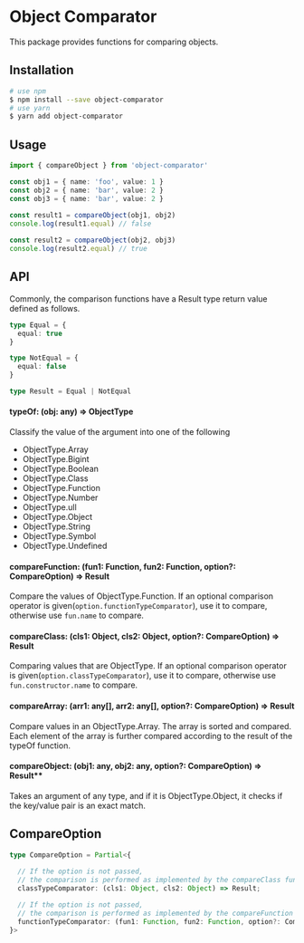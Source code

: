 Object Comparator
===

This package provides functions for comparing objects.


## Installation

```bash
# use npm
$ npm install --save object-comparator
# use yarn
$ yarn add object-comparator
```

## Usage

```typescript
import { compareObject } from 'object-comparator'

const obj1 = { name: 'foo', value: 1 }
const obj2 = { name: 'bar', value: 2 }
const obj3 = { name: 'bar', value: 2 }
 
const result1 = compareObject(obj1, obj2)
console.log(result1.equal) // false

const result2 = compareObject(obj2, obj3)
console.log(result2.equal) // true
```

## API

Commonly, the comparison functions have a Result type return value defined as follows.

```typescript
type Equal = { 
  equal: true
}

type NotEqual = {
  equal: false
}

type Result = Equal | NotEqual
```

#### typeOf: (obj: any) => ObjectType
Classify the value of the argument into one of the following

- ObjectType.Array
- ObjectType.Bigint
- ObjectType.Boolean
- ObjectType.Class
- ObjectType.Function
- ObjectType.Number
- ObjectType.ull
- ObjectType.Object
- ObjectType.String
- ObjectType.Symbol
- ObjectType.Undefined


#### compareFunction: (fun1: Function, fun2: Function, option?: CompareOption) => Result

Compare the values of ObjectType.Function. If an optional comparison operator is given(`option.functionTypeComparator`), use it to compare, otherwise use `fun.name` to compare.


#### compareClass: (cls1: Object, cls2: Object, option?: CompareOption) => Result

Comparing values that are ObjectType. If an optional comparison operator is given(`option.classTypeComparator`), use it to compare, otherwise use `fun.constructor.name` to compare.


#### compareArray: (arr1: any[], arr2: any[], option?: CompareOption) => Result

Compare values in an ObjectType.Array. The array is sorted and compared. Each element of the array is further compared according to the result of the typeOf function.


#### compareObject: (obj1: any, obj2: any, option?: CompareOption) => Result**

Takes an argument of any type, and if it is ObjectType.Object, it checks if the key/value pair is an exact match.

## CompareOption

```typescript
type CompareOption = Partial<{
  
  // If the option is not passed, 
  // the comparison is performed as implemented by the compareClass function.
  classTypeComparator: (cls1: Object, cls2: Object) => Result;

  // If the option is not passed, 
  // the comparison is performed as implemented by the compareFunction function.
  functionTypeComparator: (fun1: Function, fun2: Function, option?: CompareOption) => Result;
}>
```